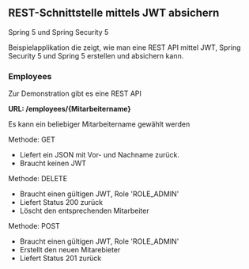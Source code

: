 ## REST-Schnittstelle mittels JWT absichern
Spring 5 und Spring Security 5

Beispielapplikation die zeigt, wie man eine REST API mittel JWT, Spring Security 5 und Spring 5 erstellen und absichern kann.

### Employees
Zur Demonstration gibt es eine REST API

**URL: /employees/{Mitarbeitername}**

Es kann ein beliebiger Mitarbeitername gewählt werden

Methode: GET
* Liefert ein JSON mit Vor- und Nachname zurück.
* Braucht keinen JWT

Methode: DELETE
* Braucht einen gültigen JWT, Role 'ROLE_ADMIN'
* Liefert Status 200 zurück
* Löscht den entsprechenden Mitarbeiter

Methode: POST
* Braucht einen gültigen JWT, Role 'ROLE_ADMIN'
* Erstellt den neuen Mitarebieter
* Liefert Status 201 zurück
